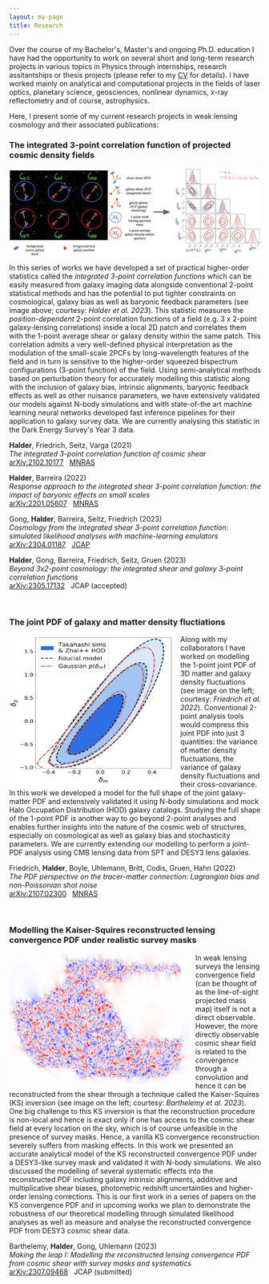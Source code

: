 ```yaml
---
layout: my-page
title: Research
---
```


Over the course of my Bachelor's, Master's and ongoing Ph.D. education I have had the opportunity to work on several short and long-term research projects in various topics in Physics through internships, research assitantships or thesis projects (please refer to my [CV](cv/AnikHalder_CV.pdf) for details). I have worked mainly on analytical and computational projects in the fields of laser optics, planetary science, geosciences, nonlinear dynamics, x-ray reflectometry and of course, astrophysics. 

Here, I present some of my current research projects in weak lensing cosmology and their associated publications:

### The integrated 3-point correlation function of projected cosmic density fields

<img src="images/6xi3PCFs_illustration_v4.png" alt="Integrated 3PCFs image" style="float:left; padding-bottom:12px" />

In this series of works we have developed a set of practical higher-order statistics called the *integrated 3-point correlation functions* which can be easily measured from galaxy imaging data alongside conventional 2-point statistical methods and has the potential to put tighter constraints on cosmological, galaxy bias as well as baryonic feedback parameters (see image above; courtesy: *Halder et al. 2023*). This statistic measures the *position-dependent* 2-point correlation functions of a field (e.g. 3 x 2-point galaxy-lensing correlations) inside a local 2D patch and correlates them with the 1-point average shear or galaxy density within the same patch. This correlation admits a very well-defined physical interpretation as the modulation of the small-scale 2PCFs by long-wavelength features of the field and in turn is sensitive to the higher-order squeezed bispectrum configurations (3-point function) of the field. Using semi-analytical methods based on perturbation theory for accurately modelling this statistic along with the inclusion of galaxy bias, intrinsic alignments, baryonic feedback effects as well as other nuisance parameters, we have extensively validated our models against N-body simulations and with state-of-the art machine learning neural networks developed fast inference pipelines for their application to galaxy survey data. We are currently analysing this statistic in the Dark Energy Survey's Year 3 data.

**Halder**, Friedrich, Seitz, Varga (2021)\
*The integrated 3-point correlation function of cosmic shear*\
[arXiv:2102.10177](https://arxiv.org/abs/2102.10177) &nbsp; [MNRAS](https://academic.oup.com/mnras/article-abstract/506/2/2780/6309317?redirectedFrom=fulltext)

**Halder**, Barreira (2022)\
*Response approach to the integrated shear 3-point correlation function: the impact of baryonic effects on small scales*\
[arXiv:2201.05607](https://arxiv.org/abs/2201.05607) &nbsp; [MNRAS](https://academic.oup.com/mnras/article-abstract/515/3/4639/6648837?redirectedFrom=fulltext&login=false)

Gong, **Halder**, Barreira, Seitz, Friedrich (2023)\
*Cosmology from the integrated shear 3-point correlation function: simulated likelihood analyses with machine-learning emulators*\
[arXiv:2304.01187](https://arxiv.org/abs/2304.01187) &nbsp; [JCAP](https://iopscience.iop.org/article/10.1088/1475-7516/2023/07/040)

**Halder**, Gong, Barreira, Friedrich, Seitz, Gruen (2023)\
*Beyond 3x2-point cosmology: the integrated shear and galaxy 3-point correlation functions*\
[arXiv:2305.17132](https://arxiv.org/abs/2305.17132) &nbsp; JCAP (accepted)

&nbsp;

### The joint PDF of galaxy and matter density fluctiations

<img align="left" width="330" height="300" src="images/jointPDF.png" alt="Joint PDF image" style="float:left; padding-right:12px" />

Along with my collaborators I have worked on modelling the 1-point joint PDF of 3D matter and galaxy density fluctuations (see image on the left; courtesy: *Friedrich et al. 2022*). Conventional 2-point analysis tools would compress this joint PDF into just 3 quantities: the variance of matter density fluctuations, the variance of galaxy density fluctuations and their cross-covariance. In this work we developed a model for the full shape of the joint galaxy-matter PDF and extensively validated it using N-body simulations and mock Halo Occupation Distribution (HOD) galaxy catalogs. Studying the full shape of the 1-point PDF is another way to go beyond 2-point analyses and enables further insights into the nature of the cosmic web of structures, especially on cosmological as well as galaxy bias and stochasticity parameters. We are currently extending our modelling to perform a joint-PDF analysis using CMB lensing data from SPT and DESY3 lens galaxies.

Friedrich, **Halder**, Boyle, Uhlemann, Britt, Codis, Gruen, Hahn (2022)\
*The PDF perspective on the tracer-matter connection: Lagrangian bias and non-Poissonian shot noise*\
[arXiv:2107.02300](https://arxiv.org/abs/2107.02300) &nbsp; [MNRAS](https://academic.oup.com/mnras/article/510/4/5069/6505138?login=true)

&nbsp;

### Modelling the Kaiser-Squires reconstructed lensing convergence PDF under realistic survey masks

<img align="left" width="360" height="260" src="images/convergenceKS_PDF.png" alt="Joint PDF image" style="float:left; padding-right:12px" />

In weak lensing surveys the lensing convergence field (can be thought of as the line-of-sight projected mass map) itself is not a direct observable. However, the more directly observable cosmic shear field is related to the convergence through a convolution and hence it can be reconstructed from the shear through a technique called the Kaiser-Squires (KS) inversion (see image on the left; courtesy: *Barthelemy et al. 2023*). One big challenge to this KS inversion is that the reconstruction procedure is non-local and hence is exact only if one has access to the cosmic shear field at every location on the sky, which is of course unfeasible in the presence of survey masks. Hence, a vanilla KS convergence reconstruction severely suffers from masking effects. In this work we presented an accurate analytical model of the KS reconstructed convergence PDF under a DESY3-like survey mask and validated it with N-body simulations. We also discussed the modelling of several systematic effects into the reconstructed PDF including galaxy intrinsic alignments, additive and multiplicative shear biases, photometric redshift uncertainties and higher-order lensing corrections. This is our first work in a series of papers on the KS convergence PDF and in upcoming works we plan to demonstrate the robustness of our theoretical modelling through simulated likelihood analyses as well as measure and analyse the reconstructed convergence PDF from DESY3 cosmic shear data.

Barthelemy, **Halder**, Gong, Uhlemann (2023)\
*Making the leap I: Modelling the reconstructed lensing convergence PDF from cosmic shear with survey masks and systematics*\
[arXiv:2307.09468](https://arxiv.org/abs/2307.09468) &nbsp; JCAP (submitted)
